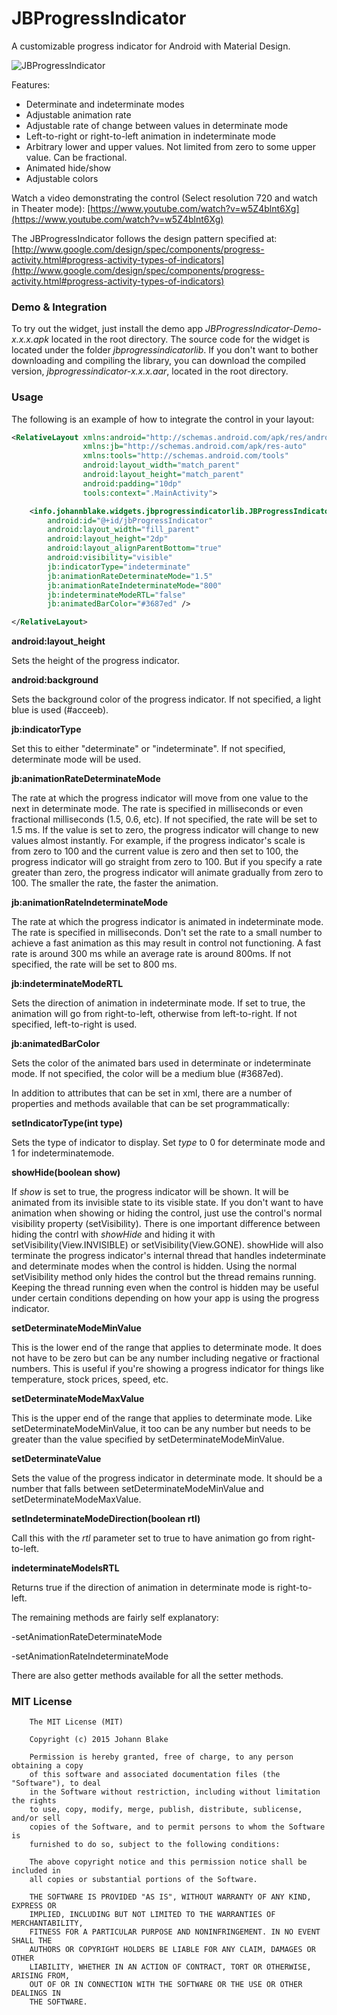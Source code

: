 JBProgressIndicator
================
A customizable progress indicator for Android with Material Design.

![JBProgressIndicator](https://github.com/JohannBlake/JBProgressIndicator/blob/master/Graphics/progress-indicators.gif)

Features:

* Determinate and indeterminate modes
* Adjustable animation rate
* Adjustable rate of change between values in determinate mode
* Left-to-right or right-to-left animation in indeterminate mode
* Arbitrary lower and upper values. Not limited from zero to some upper value. Can be fractional.
* Animated hide/show
* Adjustable colors

Watch a video demonstrating the control (Select resolution 720 and watch in Theater mode):
[https://www.youtube.com/watch?v=w5Z4blnt6Xg](https://www.youtube.com/watch?v=w5Z4blnt6Xg)

The JBProgressIndicator follows the design pattern specified at:
[http://www.google.com/design/spec/components/progress-activity.html#progress-activity-types-of-indicators](http://www.google.com/design/spec/components/progress-activity.html#progress-activity-types-of-indicators)

### Demo & Integration

To try out the widget, just install the demo app *JBProgressIndicator-Demo-x.x.x.apk* located in the root directory. The source code for the widget is located under the folder *jbprogressindicatorlib*. If you don't want to bother downloading and compiling the library, you can download the compiled version, *jbprogressindicator-x.x.x.aar*, located in the root directory.

### Usage

The following is an example of how to integrate the control in your layout:

``` xml
<RelativeLayout xmlns:android="http://schemas.android.com/apk/res/android"
                xmlns:jb="http://schemas.android.com/apk/res-auto"
                xmlns:tools="http://schemas.android.com/tools"
                android:layout_width="match_parent"
                android:layout_height="match_parent"
                android:padding="10dp"
                tools:context=".MainActivity">

    <info.johannblake.widgets.jbprogressindicatorlib.JBProgressIndicator
        android:id="@+id/jbProgressIndicator"
        android:layout_width="fill_parent"
        android:layout_height="2dp"
        android:layout_alignParentBottom="true"
        android:visibility="visible"
        jb:indicatorType="indeterminate"
        jb:animationRateDeterminateMode="1.5"
        jb:animationRateIndeterminateMode="800"
        jb:indeterminateModeRTL="false"
        jb:animatedBarColor="#3687ed" />

</RelativeLayout>

```

**android:layout_height**

Sets the height of the progress indicator.

**android:background**

Sets the background color of the progress indicator. If not specified, a light blue is used (#acceeb).

**jb:indicatorType**

  Set this to either "determinate" or "indeterminate". If not specified, determinate mode will be used.

**jb:animationRateDeterminateMode**

  The rate at which the progress indicator will move from one value to the next in determinate mode. The rate is specified in milliseconds or even fractional milliseconds (1.5, 0.6, etc). If not specified, the rate will be set to 1.5 ms. If the value is set to zero, the progress indicator will change to new values almost instantly. For example, if the progress indicator's scale is from zero to 100 and the current value is zero and then set to 100, the progress indicator will go straight from zero to 100. But if you specify a rate greater than zero, the progress indicator will animate gradually from zero to 100. The smaller the rate, the faster the animation.
  
**jb:animationRateIndeterminateMode**

  The rate at which the progress indicator is animated in indeterminate mode. The rate is specified in milliseconds. Don't set the rate to a small number to achieve a fast animation as this may result in control not functioning. A fast rate is around 300 ms while an average rate is around 800ms. If not specified, the rate will be set to 800 ms.

**jb:indeterminateModeRTL**

Sets the direction of animation in indeterminate mode. If set to true, the animation will go from right-to-left, otherwise from left-to-right. If not specified, left-to-right is used.

**jb:animatedBarColor**

Sets the color of the animated bars used in determinate or indeterminate mode. If not specified, the color will be a medium blue (#3687ed).

In addition to attributes that can be set in xml, there are a number of properties and methods available that can be set programmatically:

**setIndicatorType(int type)**

Sets the type of indicator to display. Set *type* to 0 for determinate mode and 1 for indeterminatemode.

**showHide(boolean show)**

If *show* is set to true, the progress indicator will be shown. It will be animated from its invisible state to its visible state. If you don't want to have animation when showing or hiding the control, just use the control's normal visibility property (setVisibility). There is one important difference between hiding the contrl with *showHide* and hiding it with setVisibility(View.INVISIBLE) or setVisibility(View.GONE). showHide will also terminate the progress indicator's internal thread that handles indeterminate and determinate modes when the control is hidden. Using the normal setVisibility method only hides the control but the thread remains running. Keeping the thread running even when the control is hidden may be useful under certain conditions depending on how your app is using the progress indicator.

**setDeterminateModeMinValue**

This is the lower end of the range that applies to determinate mode. It does not have to be zero but can be any number including negative or fractional numbers. This is useful if you're showing a progress indicator for things like temperature, stock prices, speed, etc.

**setDeterminateModeMaxValue**

This is the upper end of the range that applies to determinate mode. Like setDeterminateModeMinValue, it too can be any number but needs to be greater than the value specified by setDeterminateModeMinValue.

**setDeterminateValue**

Sets the value of the progress indicator in determinate mode. It should be a number that falls between setDeterminateModeMinValue and setDeterminateModeMaxValue.

**setIndeterminateModeDirection(boolean rtl)**

Call this with the *rtl* parameter set to true to have animation go from right-to-left.

**indeterminateModeIsRTL**

Returns true if the direction of animation in determinate mode is right-to-left.


The remaining methods are fairly self explanatory:

-setAnimationRateDeterminateMode

-setAnimationRateIndeterminateMode

There are also getter methods available for all the setter methods.

### MIT License

```
    The MIT License (MIT)

    Copyright (c) 2015 Johann Blake

    Permission is hereby granted, free of charge, to any person obtaining a copy
    of this software and associated documentation files (the "Software"), to deal
    in the Software without restriction, including without limitation the rights
    to use, copy, modify, merge, publish, distribute, sublicense, and/or sell
    copies of the Software, and to permit persons to whom the Software is
    furnished to do so, subject to the following conditions:

    The above copyright notice and this permission notice shall be included in
    all copies or substantial portions of the Software.

    THE SOFTWARE IS PROVIDED "AS IS", WITHOUT WARRANTY OF ANY KIND, EXPRESS OR
    IMPLIED, INCLUDING BUT NOT LIMITED TO THE WARRANTIES OF MERCHANTABILITY,
    FITNESS FOR A PARTICULAR PURPOSE AND NONINFRINGEMENT. IN NO EVENT SHALL THE
    AUTHORS OR COPYRIGHT HOLDERS BE LIABLE FOR ANY CLAIM, DAMAGES OR OTHER
    LIABILITY, WHETHER IN AN ACTION OF CONTRACT, TORT OR OTHERWISE, ARISING FROM,
    OUT OF OR IN CONNECTION WITH THE SOFTWARE OR THE USE OR OTHER DEALINGS IN
    THE SOFTWARE.
```
